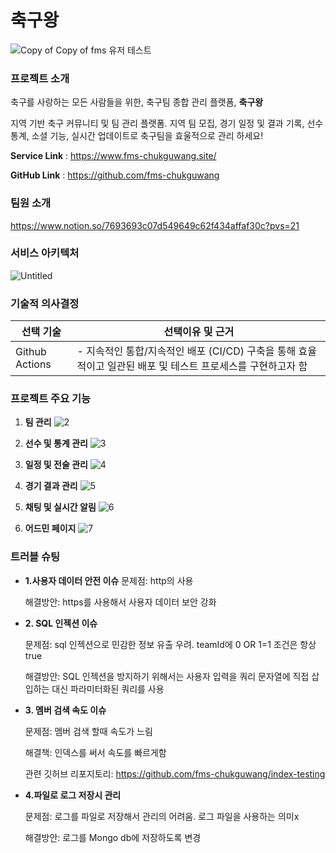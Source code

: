 # 축구왕

![Copy of Copy of fms 유저 테스트](https://github.com/fms-chukguwang/.github/assets/39757235/e557b6d7-684e-401f-ae83-93beede4b0ff)

### **프로젝트 소개**

축구를 사랑하는 모든 사람들을 위한, 축구팀 종합 관리 플랫폼, **축구왕** 

지역 기반 축구 커뮤니티 및 팀 관리 플랫폼. 지역 팀 모집, 경기 일정 및 결과 기록, 선수 통계, 소셜 기능, 실시간 업데이트로 축구팀을 효울적으로 관리 하세요! 

**Service Link** : https://www.fms-chukguwang.site/

**GitHub Link** : https://github.com/fms-chukguwang

### 팀원 소개

https://www.notion.so/7693693c07d549649c62f434affaf30c?pvs=21

### 서비스 아키텍처
![Untitled](https://github.com/fms-chukguwang/.github/assets/39757235/0c2d14f2-ece3-46f7-a806-c047fcbe55f2)


### 기술적 의사결정

| 선택 기술 | 선택이유 및 근거 |
| --- | --- |
| Github Actions | - 지속적인 통합/지속적인 배포 (CI/CD) 구축을 통해 효율적이고 일관된 배포 및 테스트 프로세스를 구현하고자 함



### 프로젝트 주요 기능

1. **팀 관리**
![2](https://github.com/fms-chukguwang/.github/assets/39757235/d55ebd53-ea01-42df-a7d7-d487c83f7c86)


2. **선수 및 통계 관리**
![3](https://github.com/fms-chukguwang/.github/assets/39757235/7c588357-66c4-498e-a554-e6514e6686fd)

3. **일정 및 전술 관리**
![4](https://github.com/fms-chukguwang/.github/assets/39757235/e69d85eb-4bfd-400c-9acc-f2c13d35cc8a)

4. **경기 결과 관리**
![5](https://github.com/fms-chukguwang/.github/assets/39757235/baeaf529-524b-4406-b389-d2577ef17cc2)

5. **채팅 및 실시간 알림**
![6](https://github.com/fms-chukguwang/.github/assets/39757235/40eaf581-9cdb-4004-b5b5-786b4220fbea)

6. **어드민 페이지**
![7](https://github.com/fms-chukguwang/.github/assets/39757235/4123b4bf-82c2-42a4-bcb0-334b30189cce)

### 트러블 슈팅

- **1.사용자 데이터 안전 이슈**
   문제점: http의 사용
  
   해결방안: https를 사용해서 사용자 데이터 보안 강화
    
- **2. SQL 인젝션 이슈**
    
    문제점: sql 인젝션으로 민감한 정보 유출 우려. teamId에 0 OR 1=1 조건은 항상 true
 
    해결방안: SQL 인젝션을 방지하기 위해서는 사용자 입력을 쿼리 문자열에 직접 삽입하는 대신
    파라미터화된 쿼리를 사용
    
   
- **3. 멤버 검색 속도 이슈**
    
    문제점: 멤버 검색 할때 속도가 느림
    
    해결책: 인덱스를  써서 속도를 빠르게함
    
    관련 깃허브 리포지토리: https://github.com/fms-chukguwang/index-testing

    
- **4.파일로 로그 저장시 관리**
    
    문제점: 로그를 파일로 저장해서 관리의 어려움. 로그 파일을 사용하는 의미x
 
    해결방안: 로그를 Mongo db에 저장하도록 변경
    
